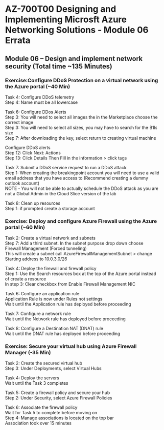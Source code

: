 # AZ-700T00 Designing and Implementing Microsft Azure Networking Solutions  - Module 06 Errata

## Module 06 – Design and implement network security (Total time ~135 Minutes)

### Exercise:Configure DDoS Protection on a virtual network using the Azure portal (~40 Min)

Task 4: Configure DDoS telemetry <br>
Step 4: Name must be all lowercase <br>

Task 6: Configure DDos Alerts <br>
Step 3: You will need to select all images the in the Marketplace choose the correct image <br>
Step 3: You will need to select all sizes, you may have to search for the B1ls size <br>
Step 7: After downloading the key, select return to creating virtual machine <br>

Configure DDoS alerts <br>
Step 12: Click Next: Actions <br>
Step 13: Click Details Then Fill in the information > click tags <br>

Task 7: Submit a DDoS service request to run a DDoS attack <br>
Step 1: When creating the breakingpoint account you will need to use a valid email address that you have access to (Recommend creating a dummy outlook account) <br>
NOTE - You will not be able to actually schedule the DDoS attack as you are not a Global Admin in the Cloud Slice version of the lab <br>

Task 8: Clean up resources <br>
Step 1: if prompted create a storage account <br>

### Exercise: Deploy and configure Azure Firewall using the Azure portal (~60 Min)

Task 2: Create a virtual network and subnets <br>
Step 7: Add a third subnet. In the subnet purpose drop down choose Firewall Management (Forced tunneling) <br>
This will create a subnet call AzureFirewallManagementSubnet > change Starting address to 10.0.3.0/26 <br>

Task 4: Deploy the firewall and firewall policy <br>
Step 1: Use the Search resources box at the top of the Azure portal instead of create a resource <br>
In step 3: Clear checkbox from Enable Firewall Management NIC

Task 6: Configure an application rule <br>
Application Rule is now under Rules not settings <br>
Wait until the Application rule has deployed before proceeding<br>

Task 7: Configure a network rule <br>
Wait until the Network rule has deployed before proceeding<br>

Task 8: Configure a Destination NAT (DNAT) rule <br>
Wait until the DNAT rule has deployed before proceeding<br>

### Exercise: Secure your virtual hub using Azure Firewall Manager (-35 Min)

Task 2: Create the secured virtual hub <br>
Step 3: Under Deployments, select Virtual Hubs <br>

Task 4: Deploy the servers <br>
Wait until the Task 3 completes <br>

Task 5: Create a firewall policy and secure your hub <br>
Step 2: Under Security, select Azure Firewall Policies <br>

Task 6: Associate the firewall policy <br>
Wait for Task 5 to complete before moving on <br>
Step 4: Manage associations is located on the top bar <br>
Association took over 15 minutes <br>

